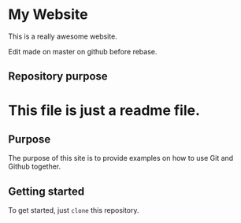 # My Website

This is a really awesome website.

Edit made on master on github before rebase.

## Repository purpose

# This file is just a readme file.

## Purpose

The purpose of this site is to provide examples
on how to use Git and Github together.

## Getting started

To get started, just `clone` this repository.
